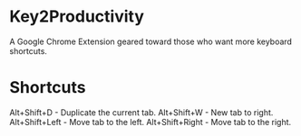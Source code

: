 # Key2Productivity
A Google Chrome Extension geared toward those who want more keyboard shortcuts.

# Shortcuts
Alt+Shift+D - Duplicate the current tab.
Alt+Shift+W - New tab to right.
Alt+Shift+Left - Move tab to the left.
Alt+Shift+Right - Move tab to the right.
